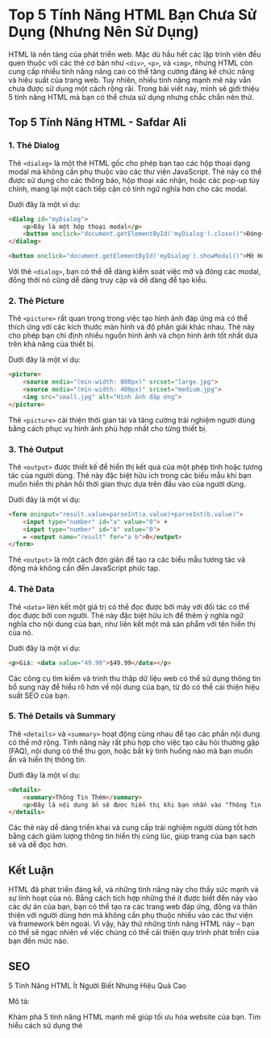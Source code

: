 
# Top 5 Tính Năng HTML Bạn Chưa Sử Dụng (Nhưng Nên Sử Dụng)

HTML là nền tảng của phát triển web. Mặc dù hầu hết các lập trình viên đều quen thuộc với các thẻ cơ bản như `<div>`, `<p>`, và `<img>`, nhưng HTML còn cung cấp nhiều tính năng nâng cao có thể tăng cường đáng kể chức năng và hiệu suất của trang web. Tuy nhiên, nhiều tính năng mạnh mẽ này vẫn chưa được sử dụng một cách rộng rãi. Trong bài viết này, mình sẽ giới thiệu 5 tính năng HTML mà bạn có thể chưa sử dụng nhưng chắc chắn nên thử.

## Top 5 Tính Năng HTML - Safdar Ali

### 1. Thẻ Dialog
Thẻ `<dialog>` là một thẻ HTML gốc cho phép bạn tạo các hộp thoại dạng modal mà không cần phụ thuộc vào các thư viện JavaScript. Thẻ này có thể được sử dụng cho các thông báo, hộp thoại xác nhận, hoặc các pop-up tùy chỉnh, mang lại một cách tiếp cận có tính ngữ nghĩa hơn cho các modal.

Dưới đây là một ví dụ:

```html
<dialog id="myDialog">
    <p>Đây là một hộp thoại modal</p>
    <button onclick="document.getElementById('myDialog').close()">Đóng</button>
</dialog>

<button onclick="document.getElementById('myDialog').showModal()">Mở Hộp Thoại</button>
```

Với thẻ `<dialog>`, bạn có thể dễ dàng kiểm soát việc mở và đóng các modal, đồng thời nó cũng dễ dàng truy cập và dễ dàng để tạo kiểu.

### 2. Thẻ Picture
Thẻ `<picture>` rất quan trọng trong việc tạo hình ảnh đáp ứng mà có thể thích ứng với các kích thước màn hình và độ phân giải khác nhau. Thẻ này cho phép bạn chỉ định nhiều nguồn hình ảnh và chọn hình ảnh tốt nhất dựa trên khả năng của thiết bị.

Dưới đây là một ví dụ:

```html
<picture>
    <source media="(min-width: 800px)" srcset="large.jpg">
    <source media="(min-width: 400px)" srcset="medium.jpg">
    <img src="small.jpg" alt="Hình ảnh đáp ứng">
</picture>
```

Thẻ `<picture>` cải thiện thời gian tải và tăng cường trải nghiệm người dùng bằng cách phục vụ hình ảnh phù hợp nhất cho từng thiết bị.

### 3. Thẻ Output
Thẻ `<output>` được thiết kế để hiển thị kết quả của một phép tính hoặc tương tác của người dùng. Thẻ này đặc biệt hữu ích trong các biểu mẫu khi bạn muốn hiển thị phản hồi thời gian thực dựa trên đầu vào của người dùng.

Dưới đây là một ví dụ:

```html
<form oninput="result.value=parseInt(a.value)+parseInt(b.value)">
    <input type="number" id="a" value="0"> +
    <input type="number" id="b" value="0">
    = <output name="result" for="a b">0</output>
</form>
```

Thẻ `<output>` là một cách đơn giản để tạo ra các biểu mẫu tương tác và động mà không cần đến JavaScript phức tạp.

### 4. Thẻ Data
Thẻ `<data>` liên kết một giá trị có thể đọc được bởi máy với đối tác có thể đọc được bởi con người. Thẻ này đặc biệt hữu ích để thêm ý nghĩa ngữ nghĩa cho nội dung của bạn, như liên kết một mã sản phẩm với tên hiển thị của nó.

Dưới đây là một ví dụ:

```html
<p>Giá: <data value="49.99">$49.99</data></p>
```

Các công cụ tìm kiếm và trình thu thập dữ liệu web có thể sử dụng thông tin bổ sung này để hiểu rõ hơn về nội dung của bạn, từ đó có thể cải thiện hiệu suất SEO của bạn.

### 5. Thẻ Details và Summary
Thẻ `<details>` và `<summary>` hoạt động cùng nhau để tạo các phần nội dung có thể mở rộng. Tính năng này rất phù hợp cho việc tạo câu hỏi thường gặp (FAQ), nội dung có thể thu gọn, hoặc bất kỳ tình huống nào mà bạn muốn ẩn và hiển thị thông tin.

Dưới đây là một ví dụ:

```html
<details>
    <summary>Thông Tin Thêm</summary>
    <p>Đây là nội dung ẩn sẽ được hiển thị khi bạn nhấn vào "Thông Tin Thêm".</p>
</details>
```

Các thẻ này dễ dàng triển khai và cung cấp trải nghiệm người dùng tốt hơn bằng cách giảm lượng thông tin hiển thị cùng lúc, giúp trang của bạn sạch sẽ và dễ đọc hơn.

## Kết Luận
HTML đã phát triển đáng kể, và những tính năng này cho thấy sức mạnh và sự linh hoạt của nó. Bằng cách tích hợp những thẻ ít được biết đến này vào các dự án của bạn, bạn có thể tạo ra các trang web đáp ứng, động và thân thiện với người dùng hơn mà không cần phụ thuộc nhiều vào các thư viện và framework bên ngoài. Vì vậy, hãy thử những tính năng HTML này – bạn có thể sẽ ngạc nhiên về việc chúng có thể cải thiện quy trình phát triển của bạn đến mức nào.


## SEO
5 Tính Năng HTML Ít Người Biết Nhưng Hiệu Quả Cao

Mô tả:

Khám phá 5 tính năng HTML mạnh mẽ giúp tối ưu hóa website của bạn. Tìm hiểu cách sử dụng thẻ <dialog>, <picture>, <output>, <data>, và <details> để tối ưu hóa website, tăng cường trải nghiệm người dùng và cải thiện SEO ngay hôm nay!